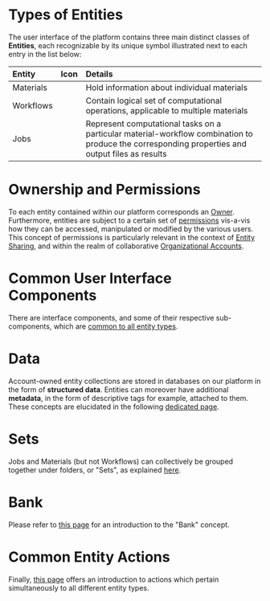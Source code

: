 # Types of Entities

The user interface of the platform contains three main distinct classes of **Entities**, each recognizable by its unique symbol illustrated next to each entry in the list below:

| Entity    |  Icon      | Details        | 
| :-------- |:----------- |:------------- |
| Materials | <i class="zmdi zmdi-widgets"></i>    | Hold information about individual materials |
| Workflows | <i class="zmdi zmdi-dot-circle"></i> | Contain logical set of computational operations, applicable to multiple materials |
| Jobs      | <i class="zmdi zmdi-file"></i> | Represent computational tasks on a particular material-workflow combination to produce the corresponding properties and output files as results |


# Ownership and Permissions

To each entity contained within our platform corresponds an [Owner](ownership.md). Furthermore, entities are subject to a certain set of [permissions](permissions.md) vis-a-vis how they can be accessed, manipulated or modified by the various users. This concept of permissions is particularly relevant in the context of [Entity Sharing](/collaboration/sharing/ui.md), and within the realm of collaborative [Organizational Accounts](/collaboration/organizations/overview.md). 

# Common User Interface Components

There are interface components, and some of their respective sub-components, which are [common to all entity types](ui/overview.md). 

# Data

Account-owned entity collections are stored in databases on our platform in the form of **structured data**.  Entities can moreover have additional **metadata**, in the form of descriptive tags for example, attached to them. These concepts are elucidated in the following [dedicated page](data.md).

# Sets

Jobs and Materials (but not Workflows) can collectively be grouped together under folders, or "Sets", as explained [here](actions/sets.md).

# Bank

Please refer to [this page](bank.md) for an introduction to the "Bank" concept.

# Common Entity Actions

Finally, [this page](/entities-general/actions/overview.md) offers an introduction to actions which pertain simultaneously to all different entity types.



